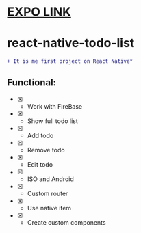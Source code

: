 # [EXPO LINK](https://expo.io/@freenikita/projects/react-native-todo-list)

# react-native-todo-list

```diff
+ It is me first project on React Native*
```

## Functional: 

- [x] - Work with FireBase
- [x] - Show full todo list 
- [x] - Add todo
- [x] - Remove todo
- [x] - Edit todo 
- [x] - ISO and Android
- [x] - Custom router
- [x] - Use native item
- [x] - Create custom components
